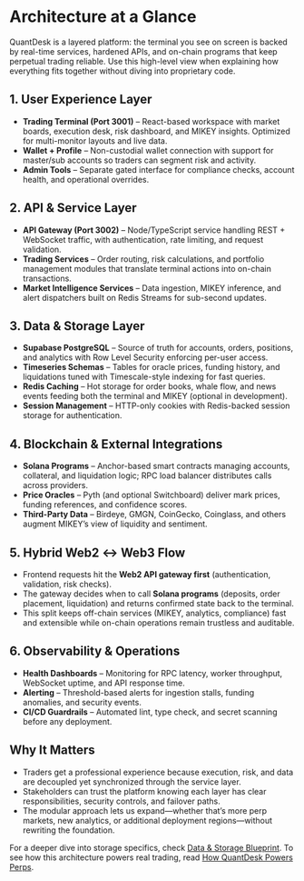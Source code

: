 # Architecture at a Glance

QuantDesk is a layered platform: the terminal you see on screen is backed by real-time services, hardened APIs, and on-chain programs that keep perpetual trading reliable. Use this high-level view when explaining how everything fits together without diving into proprietary code.

## 1. User Experience Layer

- **Trading Terminal (Port 3001)** – React-based workspace with market boards, execution desk, risk dashboard, and MIKEY insights. Optimized for multi-monitor layouts and live data.
- **Wallet + Profile** – Non-custodial wallet connection with support for master/sub accounts so traders can segment risk and activity.
- **Admin Tools** – Separate gated interface for compliance checks, account health, and operational overrides.

## 2. API & Service Layer

- **API Gateway (Port 3002)** – Node/TypeScript service handling REST + WebSocket traffic, with authentication, rate limiting, and request validation.
- **Trading Services** – Order routing, risk calculations, and portfolio management modules that translate terminal actions into on-chain transactions.
- **Market Intelligence Services** – Data ingestion, MIKEY inference, and alert dispatchers built on Redis Streams for sub-second updates.

## 3. Data & Storage Layer

- **Supabase PostgreSQL** – Source of truth for accounts, orders, positions, and analytics with Row Level Security enforcing per-user access.
- **Timeseries Schemas** – Tables for oracle prices, funding history, and liquidations tuned with Timescale-style indexing for fast queries.
- **Redis Caching** – Hot storage for order books, whale flow, and news events feeding both the terminal and MIKEY (optional in development).
- **Session Management** – HTTP-only cookies with Redis-backed session storage for authentication.

## 4. Blockchain & External Integrations

- **Solana Programs** – Anchor-based smart contracts managing accounts, collateral, and liquidation logic; RPC load balancer distributes calls across providers.
- **Price Oracles** – Pyth (and optional Switchboard) deliver mark prices, funding references, and confidence scores.
- **Third-Party Data** – Birdeye, GMGN, CoinGecko, Coinglass, and others augment MIKEY’s view of liquidity and sentiment.

## 5. Hybrid Web2 ↔ Web3 Flow

- Frontend requests hit the **Web2 API gateway first** (authentication, validation, risk checks).
- The gateway decides when to call **Solana programs** (deposits, order placement, liquidation) and returns confirmed state back to the terminal.
- This split keeps off-chain services (MIKEY, analytics, compliance) fast and extensible while on-chain operations remain trustless and auditable.

## 6. Observability & Operations

- **Health Dashboards** – Monitoring for RPC latency, worker throughput, WebSocket uptime, and API response time.
- **Alerting** – Threshold-based alerts for ingestion stalls, funding anomalies, and security events.
- **CI/CD Guardrails** – Automated lint, type check, and secret scanning before any deployment.

## Why It Matters

- Traders get a professional experience because execution, risk, and data are decoupled yet synchronized through the service layer.
- Stakeholders can trust the platform knowing each layer has clear responsibilities, security controls, and failover paths.
- The modular approach lets us expand—whether that’s more perp markets, new analytics, or additional deployment regions—without rewriting the foundation.

For a deeper dive into storage specifics, check [Data & Storage Blueprint](../security-trust/data-and-storage.md). To see how this architecture powers real trading, read [How QuantDesk Powers Perps](../trading-capabilities/how-quantdesk-powers-perps.md).
